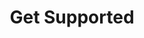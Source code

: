 ---
layout: post
title: Get Supported
excerpt: Jentrata support and consulting services
image: ./images/support.png
web-url: http://www.jentrata.com/
---